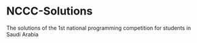 # NCCC-Solutions
The solutions of the 1st national programming competition for students in Saudi Arabia
